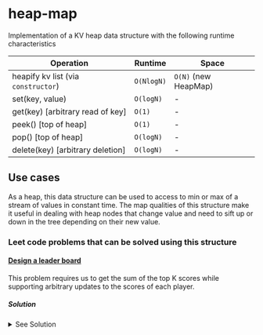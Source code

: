 # heap-map

Implementation of a KV heap data structure with the following  runtime characteristics

| Operation | Runtime | Space |
|-----------|---------|-------|
| heapify kv list (via `constructor`) | `O(NlogN)` | `O(N)` (new HeapMap) |
| set(key, value) | `O(logN)` | - |
| get(key) [arbitrary read of key] | `O(1)` | - |
| peek() [top of heap] | `O(1)` | - |
| pop() [top of heap] | `O(logN)` | - |
| delete(key) [arbitrary deletion] | `O(logN)` | - |

## Use cases

As a heap, this data structure can be used to access to min or max of a stream of values in constant time. The map qualities of this structure make it useful in dealing with heap nodes that change value and need to sift up or down in the tree depending on their new value.

### Leet code problems that can be solved using this structure

#### [Design a leader board](https://leetcode.com/problems/design-a-leaderboard/description/)

This problem requires us to get the sum of the top K scores while supporting arbitrary updates to the scores of each player.

##### Solution 
<details>
<summary>See Solution</summary>

```js

var Leaderboard = function() {
    this.scores = new HeapMap(([_, scoreA], [_2, scoreB]) => scoreB - scoreA)
};

Leaderboard.prototype.addScore = function(playerId, score) {
    const currentScore = this.scores.get(playerId) || 0;
    this.scores.set(playerId, currentScore + score)
};

Leaderboard.prototype.top = function(K) {
    let sum = 0;
    
    for (let i = 0; i < K; i++) {
        const score = this.scores.pop()[1]
        sum += score;
    }

    
    for (const [player, score] of top) {
        this.scores.set(player, score)
    }

    return sum;
};

Leaderboard.prototype.reset = function(playerId) {
    this.scores.delete(playerId)
};
```

##### Runtime

| method | time | space |
| `addScore(_, _)` | `O(logN)` | - |
| `reset(_)` | `O(logN)` | - |
| `top(K)` | `O(KlogN)` | - |

</details>

